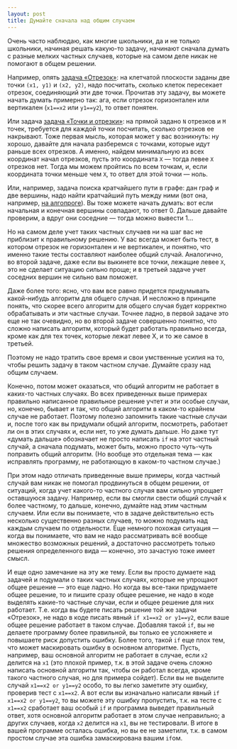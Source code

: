 ```yaml
---
layout: post
title: Думайте сначала над общим случаем
---
```


Очень часто наблюдаю, как многие школьники, да и не только школьники, начиная решать какую-то задачу, начинают сначала думать с разные мелких частных случаев, которые на самом деле никак не помогают в общем решении.

Например, опять [задача «Отрезок»](//algoprog.ru/material/p1838): на клетчатой плоскости заданы две точки `(x1, y1)` и `(x2, y2)`, 
надо посчитать, сколько клеток пересекает отрезок, соединяющий эти две точки. Прочитав эту задачу, вы можете начать думать примерно так: ага, если отрезок горизонтален или вертикален (`x1==x2` или `y1==y2`), то ответ понятен.

Или задача [задача «Точки и отрезки»](http://algoprog.ru/material/p112542): на прямой задано `N` отрезков и `M` точек, требуется для 
каждой точки посчитать, сколько отрезков ее накрывают. Тоже первая мысль, которая может у вас возникнуть: ну хорошо, давайте для начала 
разберемся с точками, которые идут раньше всех отрезков. А именно, найдем минимальную из всех координат начал отрезков, пусть это координата `X` — тогда левее `X` отрезков нет. Тогда мы можем пройтись по всем точкам, и, если координата точки меньше чем `X`, то ответ для этой точки — ноль.

Или, например, задача поиска кратчайшего пути в графе: дан граф и две вершины, надо найти кратчайший путь между ними (вот она, например, 
[на алгопроге](https://algoprog.ru/material/p160)). Вы тоже можете начать думать: вот если начальная и конечная вершины совпадают, то ответ 0. Дальше давайте проверим, а вдруг они соседние — тогда можно вывести 1...

Но на самом деле учет таких частных случаев ни на шаг вас не приблизит к правильному решению. У вас всегда может быть тест, в котором отрезок не горизонтален и не вертикален, и понятно, что именно такие тесты составляют наиболее общий случай. Аналогично, во второй задаче, даже если вы выкинете все точки, лежащие левее `X`, это не сделает ситуацию сильно проще; и в третьей задаче учет соседних вершин не сильно вам поможет.

Даже более того: ясно, что вам все равно придется придумывать какой-нибудь алгоритм для общего случая. И несложно в принципе понять, что 
скорее всего алгоритм для общего случая будет корректно обрабатывать и эти частные случаи. Точнее ладно, в первой задаче это еще не так очевидно, но
во второй задаче совершенно понятно, что сложно написать алгоритм, который будет работать правильно всегда, кроме как для тех точек, которые лежат левее X, и то же самое в третьей.

Поэтому не надо тратить свое время и свои умственные усилия на то, чтобы решить задачу в таком частном случае. Думайте сразу над общим случаем.

Конечно, потом может оказаться, что общий алгоритм не работает в каких-то частных случаях. Во всех приведенных выше примерах правильно 
написанное правильное решение учтет и эти особые случаи, но, конечно, бывает и так, что общий алгоритм в каком-то крайнем случае не 
работает. Поэтому полезно запомнить такие частные случаи и, после того как вы придумали общий алгоритм, посмотреть, работает ли он
в этих случаях и, если нет, то уже думать дальше. Но даже тут «думать дальше» обозначает не просто написать `if` на этот частный случай, 
а сначала подумать, может быть, можно просто чуть-чуть поправить общий алгоритм. (Но вообще это отдельная тема — как исправлять 
программу, не работающую в каком-то частном случае.)

При этом надо отличать приведенные выше примеры, когда частный случай вам никак не помогал продвинуться в общем решении, от ситуаций, 
когда учет какого-то частного случая вам сильно упрощает оставшуюся задачу. Например, если вы смогли свести общий случай к более 
частному, то дальше, конечно, думайте над этим частным случаем. Или если вы понимаете, что в задаче действительно есть несколько 
существенно разных случаев, то можно подумать над каждым случаем по отдельности. Еще немного похожая ситуация — когда вы понимаете, что 
вам не надо рассматривать всё вообще множество возможных решений, а достаточно рассмотреть только решения определенного вида — конечно, 
это зачастую тоже имеет смысл.

И еще одно замечание на эту же тему. Если вы просто думаете над задачей и подумали о таких частных случаях, которые не упрощают общее 
решение — это еще ладно. Но когда вы все-таки придумаете общее решение, то и пишите сразу общее решение, не надо в коде выделять какие-то частные случаи, если и общее решение для них работает. Т.е. когда вы будете писать решение той же задачи «Отрезок», не надо в коде 
писать явный `if x1==x2 or y1==y2`, если ваше общее решение работает в таком случае. Добавляя такой `if`, вы не делаете программу более правильной, вы только ее усложняете и повышаете риск допустить ошибку. Более того, такой `if` еще плох тем, что может маскировать ошибку в основном алгоритме. Пусть, например, ваш основной алгоритм не работает в случае, если `x2` делится на `x1` (это плохой пример, т.к. в этой задаче очень сложно написать основной алгоритм так, чтобы он работал всегда, кроме такого частного случая, но для примера сойдет). Если вы не выделите случай `x1==x2 or y1==y2` особо, то вы легко заметите эту ошибку, проверив тест с `x1==x2`. А вот если вы изначально написали явный `if x1==x2 or y1==y2`, то вы можете эту ошибку пропустить, т.к. на тесте с `x1==x2` сработает ваш особый `if` и программа выведет правильный ответ, хотя основной алгоритм работает в этом случае неправильно; а других случаев, когда `x2` делится на `x1`, вы не тестировали. В итоге в вашей программе осталась ошибка, но вы ее не заметили, т.к. в самом простом случае эта ошибка замаскирована вашим `if`ом.


